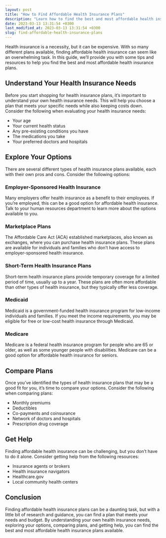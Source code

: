 ```yaml
---
layout: post
title: "How to Find Affordable Health Insurance Plans"
description: "Learn how to find the best and most affordable health insurance plans available. Read our comprehensive guide now."
date: 2023-03-13 13:31:54 +0300last_modified_at: 2023-03-13 13:31:54 +0300
slug: find-affordable-health-insurance-plans
---
```

Health insurance is a necessity, but it can be expensive. With so many different plans available, finding affordable health insurance can seem like an overwhelming task. In this guide, we’ll provide you with some tips and resources to help you find the best and most affordable health insurance plans.

## Understand Your Health Insurance Needs

Before you start shopping for health insurance plans, it’s important to understand your own health insurance needs. This will help you choose a plan that meets your specific needs while also keeping costs down. Consider the following when evaluating your health insurance needs:

- Your age
- Your current health status
- Any pre-existing conditions you have
- The medications you take
- Your preferred doctors and hospitals

## Explore Your Options

There are several different types of health insurance plans available, each with their own pros and cons. Consider the following options:

### Employer-Sponsored Health Insurance

Many employers offer health insurance as a benefit to their employees. If you’re employed, this can be a good option for affordable health insurance. Talk to your human resources department to learn more about the options available to you.

### Marketplace Plans

The Affordable Care Act (ACA) established marketplaces, also known as exchanges, where you can purchase health insurance plans. These plans are available for individuals and families who don’t have access to employer-sponsored health insurance.

### Short-Term Health Insurance Plans

Short-term health insurance plans provide temporary coverage for a limited period of time, usually up to a year. These plans are often more affordable than other types of health insurance, but they typically offer less coverage.

### Medicaid

Medicaid is a government-funded health insurance program for low-income individuals and families. If you meet the income requirements, you may be eligible for free or low-cost health insurance through Medicaid.

### Medicare

Medicare is a federal health insurance program for people who are 65 or older, as well as some younger people with disabilities. Medicare can be a good option for affordable health insurance for seniors.

## Compare Plans

Once you’ve identified the types of health insurance plans that may be a good fit for you, it’s time to compare your options. Consider the following when comparing plans:

- Monthly premiums
- Deductibles
- Co-payments and coinsurance
- Network of doctors and hospitals
- Prescription drug coverage

## Get Help

Finding affordable health insurance can be challenging, but you don’t have to do it alone. Consider getting help from the following resources:

- Insurance agents or brokers
- Health insurance navigators
- Healthcare.gov
- Local community health centers

## Conclusion

Finding affordable health insurance plans can be a daunting task, but with a little bit of research and guidance, you can find a plan that meets your needs and budget. By understanding your own health insurance needs, exploring your options, comparing plans, and getting help, you can find the best and most affordable health insurance plans available.
